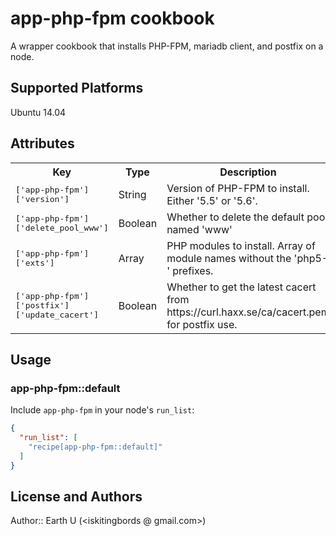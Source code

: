 # app-php-fpm cookbook

A wrapper cookbook that installs PHP-FPM, mariadb client, and postfix on a node.

## Supported Platforms

Ubuntu 14.04

## Attributes

<table>
  <tr>
    <th>Key</th>
    <th>Type</th>
    <th>Description</th>
    <th>Default</th>
  </tr>
  <tr>
    <td><tt>['app-php-fpm']['version']</tt></td>
    <td>String</td>
    <td>Version of PHP-FPM to install. Either '5.5' or '5.6'.</td>
    <td><tt>'5.6'</tt></td>
  </tr>
  <tr>
    <td><tt>['app-php-fpm']['delete_pool_www']</tt></td>
    <td>Boolean</td>
    <td>Whether to delete the default pool named 'www'</td>
    <td><tt>true</tt></td>
  </tr>
  <tr>
    <td><tt>['app-php-fpm']['exts']</tt></td>
    <td>Array</td>
    <td>PHP modules to install. Array of module names without the 'php5-' prefixes.</td>
    <td><tt>['mysqlnd', 'cli', 'curl', 'zip']</tt></td>
  </tr>
  <tr>
    <td><tt>['app-php-fpm']['postfix']['update_cacert']</tt></td>
    <td>Boolean</td>
    <td>Whether to get the latest cacert from https://curl.haxx.se/ca/cacert.pem for postfix use.</td>
    <td><tt>true</tt></td>
  </tr>
</table>

## Usage

### app-php-fpm::default

Include `app-php-fpm` in your node's `run_list`:

```json
{
  "run_list": [
    "recipe[app-php-fpm::default]"
  ]
}
```

## License and Authors

Author:: Earth U (<iskitingbords @ gmail.com>)
